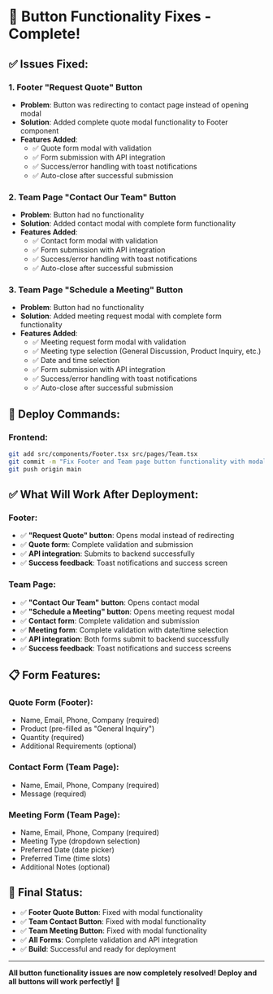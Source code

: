 # 🎯 **Button Functionality Fixes - Complete!**

## ✅ **Issues Fixed:**

### 1. **Footer "Request Quote" Button**

- **Problem**: Button was redirecting to contact page instead of opening modal
- **Solution**: Added complete quote modal functionality to Footer component
- **Features Added**:
  - ✅ Quote form modal with validation
  - ✅ Form submission with API integration
  - ✅ Success/error handling with toast notifications
  - ✅ Auto-close after successful submission

### 2. **Team Page "Contact Our Team" Button**

- **Problem**: Button had no functionality
- **Solution**: Added contact modal with complete form functionality
- **Features Added**:
  - ✅ Contact form modal with validation
  - ✅ Form submission with API integration
  - ✅ Success/error handling with toast notifications
  - ✅ Auto-close after successful submission

### 3. **Team Page "Schedule a Meeting" Button**

- **Problem**: Button had no functionality
- **Solution**: Added meeting request modal with complete form functionality
- **Features Added**:
  - ✅ Meeting request form modal with validation
  - ✅ Meeting type selection (General Discussion, Product Inquiry, etc.)
  - ✅ Date and time selection
  - ✅ Form submission with API integration
  - ✅ Success/error handling with toast notifications
  - ✅ Auto-close after successful submission

## 🚀 **Deploy Commands:**

### **Frontend:**

```bash
git add src/components/Footer.tsx src/pages/Team.tsx
git commit -m "Fix Footer and Team page button functionality with modals"
git push origin main
```

## ✅ **What Will Work After Deployment:**

### **Footer:**

- ✅ **"Request Quote" button**: Opens modal instead of redirecting
- ✅ **Quote form**: Complete validation and submission
- ✅ **API integration**: Submits to backend successfully
- ✅ **Success feedback**: Toast notifications and success screen

### **Team Page:**

- ✅ **"Contact Our Team" button**: Opens contact modal
- ✅ **"Schedule a Meeting" button**: Opens meeting request modal
- ✅ **Contact form**: Complete validation and submission
- ✅ **Meeting form**: Complete validation with date/time selection
- ✅ **API integration**: Both forms submit to backend successfully
- ✅ **Success feedback**: Toast notifications and success screens

## 📋 **Form Features:**

### **Quote Form (Footer):**

- Name, Email, Phone, Company (required)
- Product (pre-filled as "General Inquiry")
- Quantity (required)
- Additional Requirements (optional)

### **Contact Form (Team Page):**

- Name, Email, Phone, Company (required)
- Message (required)

### **Meeting Form (Team Page):**

- Name, Email, Phone, Company (required)
- Meeting Type (dropdown selection)
- Preferred Date (date picker)
- Preferred Time (time slots)
- Additional Notes (optional)

## 🎉 **Final Status:**

- ✅ **Footer Quote Button**: Fixed with modal functionality
- ✅ **Team Contact Button**: Fixed with modal functionality
- ✅ **Team Meeting Button**: Fixed with modal functionality
- ✅ **All Forms**: Complete validation and API integration
- ✅ **Build**: Successful and ready for deployment

---

**All button functionality issues are now completely resolved! Deploy and all buttons will work perfectly!** 🚀
